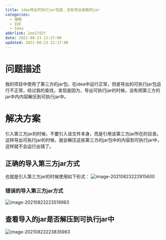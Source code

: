 ```yaml
---
title: idea导出可执行jar包是，没有导出依赖的jar
categories:
  - 编程
  - IDE
  - Idea
abbrlink: 2ee17d2f
date: 2021-08-23 22:27:00
updated: 2021-08-23 22:27:00
---
```

# 问题描述
我的项目中使用了第三方的jar包，在idea中运行正常，但是导出的可执行jar包运行不正常，经过我的查找，发现是因为，导出可执行jar的时候，没有把第三方的jar中内内容解压到可执行jar中。

# 解决方案
引入第三方jar的时候，不要引入该文件本身，而是引用该第三方jar所在的目录。
这样导出可执行jar的时候，就会解压这些第三方的jar包中的内容到可执行jar中，这样就不会运行出错了。

## 正确的导入第三方jar方式

也就是引入第三方jar的时候使用如下形式：
![image-20210823222915600](https://gitee.com/XiaoLan223/images/raw/master/Blog/Sum/20210823222915.png)

### 错误的导入第三方jar方式

![image-20210823223519983](https://gitee.com/XiaoLan223/images/raw/master/Blog/Sum/20210823223520.png)

## 查看导入的jar是否解压到可执行jar中

![image-20210823223835983](https://gitee.com/XiaoLan223/images/raw/master/Blog/Sum/20210823223836.png)
